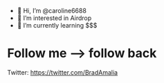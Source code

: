 - 👋 Hi, I’m @caroline6688
- 👀 I’m interested in Airdrop
- 🌱 I’m currently learning $$$


# Follow me --> follow back
Twitter: https://twitter.com/BradAmalia

<!---
caroline6688/caroline6688 is a ✨ special ✨ repository because its `README.md` (this file) appears on your GitHub profile.
You can click the Preview link to take a look at your changes.
--->
